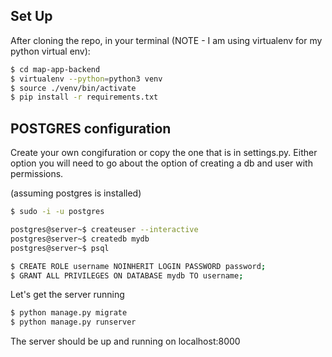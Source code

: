 ## Set Up

After cloning the repo, in your terminal (NOTE - I am using virtualenv for my python virtual env):

```bash
$ cd map-app-backend
$ virtualenv --python=python3 venv
$ source ./venv/bin/activate
$ pip install -r requirements.txt
```

## POSTGRES configuration

Create your own congifuration or copy the one that is in settings.py. Either option you will need to go about the option
of creating a db and user with permissions.

(assuming postgres is installed)
```bash
$ sudo -i -u postgres
```
```bash
postgres@server~$ createuser --interactive
postgres@server~$ createdb mydb
postgres@server~$ psql
```
```bash
$ CREATE ROLE username NOINHERIT LOGIN PASSWORD password;
$ GRANT ALL PRIVILEGES ON DATABASE mydb TO username;
```

Let's get the server running
```bash
$ python manage.py migrate
$ python manage.py runserver
```

The server should be up and running on localhost:8000
